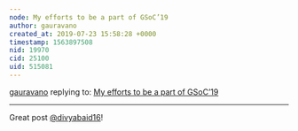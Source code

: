 ```yaml
---
node: My efforts to be a part of GSoC’19
author: gauravano
created_at: 2019-07-23 15:58:28 +0000
timestamp: 1563897508
nid: 19970
cid: 25100
uid: 515081
---
```




[gauravano](../profile/gauravano) replying to: [My efforts to be a part of GSoC’19](../notes/divyabaid16/07-03-2019/my-efforts-to-be-a-part-of-gsoc-19)

----
Great post [@divyabaid16](/profile/divyabaid16)! 